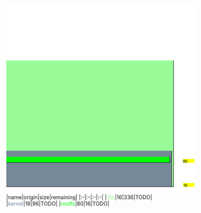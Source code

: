 ![memory map diagram](report.png)
|name|origin|size|remaining|
|:-|:-|:-|:-|
|<span style='color:palegreen'>dtb</span>|16|336|TODO|
|<span style='color:lightslategrey'>kernel</span>|16|96|TODO|
|<span style='color:lime'>rootfs</span>|80|16|TODO|
